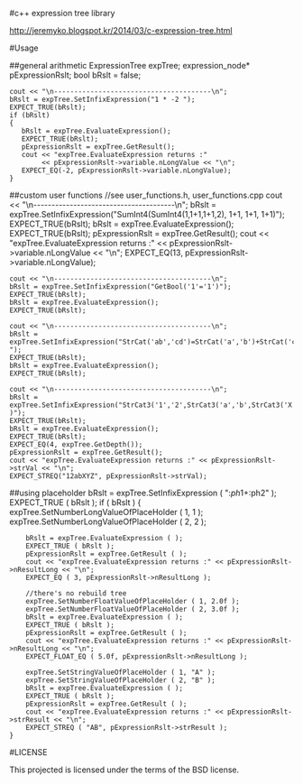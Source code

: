 #c++ expression tree library

http://jeremyko.blogspot.kr/2014/03/c-expression-tree.html

#Usage 

##general arithmetic
    ExpressionTree expTree;
    expression_node* pExpressionRslt;
    bool bRslt = false;

    cout << "\n---------------------------------------\n";
    bRslt = expTree.SetInfixExpression("1 * -2 ");
    EXPECT_TRUE(bRslt);
    if (bRslt)
    {
       bRslt = expTree.EvaluateExpression();
       EXPECT_TRUE(bRslt);
       pExpressionRslt = expTree.GetResult();
       cout << "expTree.EvaluateExpression returns :" 
            << pExpressionRslt->variable.nLongValue << "\n";
       EXPECT_EQ(-2, pExpressionRslt->variable.nLongValue);
    }
##custom user functions 
    //see user_functions.h, user_functions.cpp
    cout << "\n---------------------------------------\n";
    bRslt = expTree.SetInfixExpression("SumInt4(SumInt4(1,1+1,1+1,2), 1+1, 1+1, 1+1)");
    EXPECT_TRUE(bRslt);
    bRslt = expTree.EvaluateExpression();
    EXPECT_TRUE(bRslt);
    pExpressionRslt = expTree.GetResult();
    cout << "expTree.EvaluateExpression returns :" 
         << pExpressionRslt->variable.nLongValue << "\n";
    EXPECT_EQ(13, pExpressionRslt->variable.nLongValue);
   
    cout << "\n---------------------------------------\n";
    bRslt = expTree.SetInfixExpression("GetBool('1'='1')");
    EXPECT_TRUE(bRslt);
    bRslt = expTree.EvaluateExpression();
    EXPECT_TRUE(bRslt);
   
    cout << "\n---------------------------------------\n";
    bRslt = expTree.SetInfixExpression("StrCat('ab','cd')=StrCat('a','b')+StrCat('c','d') ");
    EXPECT_TRUE(bRslt);
    bRslt = expTree.EvaluateExpression();
    EXPECT_TRUE(bRslt);
   
    cout << "\n---------------------------------------\n";
    bRslt = expTree.SetInfixExpression("StrCat3('1','2',StrCat3('a','b',StrCat3('X','Y','Z')) )");
    EXPECT_TRUE(bRslt);
    bRslt = expTree.EvaluateExpression();
    EXPECT_TRUE(bRslt);
    EXPECT_EQ(4, expTree.GetDepth());
    pExpressionRslt = expTree.GetResult();
    cout << "expTree.EvaluateExpression returns :" << pExpressionRslt->strVal << "\n";
    EXPECT_STREQ("12abXYZ", pExpressionRslt->strVal);

##using placeholder 
    bRslt = expTree.SetInfixExpression ( ":$ph1+:$ph2" );
    EXPECT_TRUE ( bRslt );
    if ( bRslt )
    {
        expTree.SetNumberLongValueOfPlaceHolder ( 1, 1 );
        expTree.SetNumberLongValueOfPlaceHolder ( 2, 2 );

        bRslt = expTree.EvaluateExpression ( );
        EXPECT_TRUE ( bRslt );
        pExpressionRslt = expTree.GetResult ( );
        cout << "expTree.EvaluateExpression returns :" << pExpressionRslt->nResultLong << "\n";
        EXPECT_EQ ( 3, pExpressionRslt->nResultLong );
        
        //there's no rebuild tree
        expTree.SetNumberFloatValueOfPlaceHolder ( 1, 2.0f );
        expTree.SetNumberFloatValueOfPlaceHolder ( 2, 3.0f );
        bRslt = expTree.EvaluateExpression ( );
        EXPECT_TRUE ( bRslt );
        pExpressionRslt = expTree.GetResult ( );
        cout << "expTree.EvaluateExpression returns :" << pExpressionRslt->nResultLong << "\n";
        EXPECT_FLOAT_EQ ( 5.0f, pExpressionRslt->nResultLong );

        expTree.SetStringValueOfPlaceHolder ( 1, "A" );
        expTree.SetStringValueOfPlaceHolder ( 2, "B" );
        bRslt = expTree.EvaluateExpression ( );
        EXPECT_TRUE ( bRslt );
        pExpressionRslt = expTree.GetResult ( );
        cout << "expTree.EvaluateExpression returns :" << pExpressionRslt->strResult << "\n";
        EXPECT_STREQ ( "AB", pExpressionRslt->strResult );
    }

#LICENSE

This projected is licensed under the terms of the BSD license.
